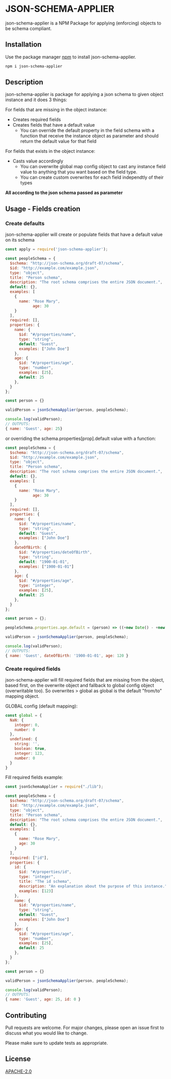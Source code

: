 # JSON-SCHEMA-APPLIER

json-schema-applier is a NPM Package for applying (enforcing) objects to be schema compliant.

## Installation

Use the package manager [npm](https://www.npmjs.com/) to install json-schema-applier.

```bash
npm i json-schema-applier
```


## Description

json-schema-applier is package for applying a json schema to given object instance and it does 3 things: 

For fields that are missing in the object instance:

* Creates required fields
* Creates fields that have a default value
  * You can override the default property in the field schema with a function that receive the instance object as parameter and should return the default value for that field

For fields that exists in the object instance:
* Casts value accordingly
  * You can overwrite global map config object to cast any instance field value to anything that you want based on the field type.
  * You can create custom overwrites for each field independtly of their types

__All according to the json schema passed as parameter__


## Usage - Fields creation

### Create defaults

json-schema-applier will create or populate fields that have a default value on its schema

```javascript
const apply = require('json-schema-applier');

const peopleSchema = {
  $schema: "http://json-schema.org/draft-07/schema",
  $id: "http://example.com/example.json",
  type: "object",
  title: "Person schema",
  description: "The root schema comprises the entire JSON document.",
  default: {},
  examples: [
    {
      name: "Rose Mary",
			age: 30
    }
  ],
  required: [],
  properties: {
    name: {
      $id: "#/properties/name",
      type: "string",
      default: "Guest",
      examples: ["John Doe"]
    },
    age: {
      $id: "#/properties/age",
      type: "number",
      examples: [25],
      default: 25
    },
  }
};

const person = {}

validPerson = jsonSchemaApplier(person, peopleSchema);

console.log(validPerson);
// OUTPUTS:
{ name: 'Guest', age: 25}
```

or overriding the schema.properties[prop].default value with a function:

```javascript
const peopleSchema = {
  $schema: "http://json-schema.org/draft-07/schema",
  $id: "http://example.com/example.json",
  type: "object",
  title: "Person schema",
  description: "The root schema comprises the entire JSON document.",
  default: {},
  examples: [
    {
      name: "Rose Mary",
			age: 30
    }
  ],
  required: [],
  properties: {
    name: {
      $id: "#/properties/name",
      type: "string",
      default: "Guest",
      examples: ["John Doe"]
    },
    dateOfBirth: {
      $id: "#/properties/deteOfBirth",
      type: "string",
      default: "1900-01-01",
      examples: ["1900-01-01"]
    },
    age: {
      $id: "#/properties/age",
      type: "integer",
      examples: [25],
      default: 25
    },
  }
};

const person = {};

peopleSchema.properties.age.default = (person) => ((+new Date() - +new Date(person.dateOfBirth)) /1000/60/60/24/365); 

validPerson = jsonSchemaApplier(person, peopleSchema);

console.log(validPerson);
// OUTPUTS:
{ name: 'Guest', dateOfBirth: '1900-01-01', age: 120 }
```



### Create required fields

json-schema-applier will fill required fields that are missing from the object, based first, on the overwrite object and fallback to global config object (overwritable too). So overwrites > global as global is the default "from/to" mapping object.

GLOBAL config (default mapping):

```javascript
const global = {
  NaN: {
    integer: 0,
    number: 0
  },
  undefined: {
    string: '',
    boolean: true,
    integer: 123,
    number: 0
  }
}
```
Fill required fields example:

```javascript
const jsonSchemaApplier = require("./lib");

const peopleSchema = {
  $schema: "http://json-schema.org/draft-07/schema",
  $id: "http://example.com/example.json",
  type: "object",
  title: "Person schema",
  description: "The root schema comprises the entire JSON document.",
  default: {},
  examples: [
    {
      name: "Rose Mary",
      age: 30
    }
  ],
  required: ["id"],
  properties: {
    id: {
      $id: "#/properties/id",
      type: "integer",
      title: "The id schema",
      description: "An explanation about the purpose of this instance.",
      examples: [123]
    },    
    name: {
      $id: "#/properties/name",
      type: "string",
      default: "Guest",
      examples: ["John Doe"]
    },
    age: {
      $id: "#/properties/age",
      type: "number",
      examples: [25],
      default: 25
    },
  }
};

const person = {}

validPerson = jsonSchemaApplier(person, peopleSchema);

console.log(validPerson);
// OUTPUTS:
{ name: 'Guest', age: 25, id: 0 }
```






## Contributing
Pull requests are welcome. For major changes, please open an issue first to discuss what you would like to change.

Please make sure to update tests as appropriate.

## License
[APACHE-2.0](https://www.apache.org/licenses/LICENSE-2.0)